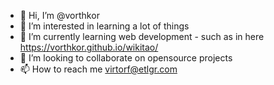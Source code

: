 - 👋 Hi, I’m @vorthkor
- 👀 I’m interested in learning a lot of things
- 🌱 I’m currently learning web development - such as in here https://vorthkor.github.io/wikitao/
- 💞️ I’m looking to collaborate on opensource projects
- 📫 How to reach me virtorf@etlgr.com

<!---
vorthkor/vorthkor is a ✨ special ✨ repository because its `README.md` (this file) appears on your GitHub profile.
You can click the Preview link to take a look at your changes.
--->
